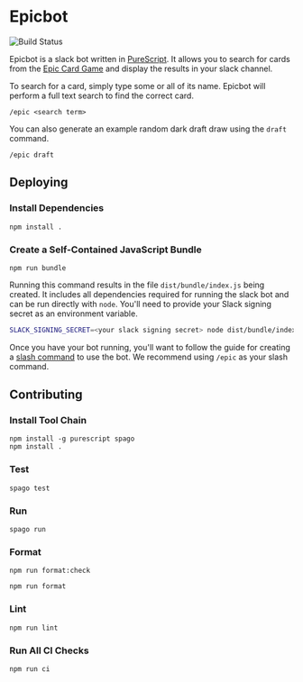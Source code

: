 # Epicbot

![Build
Status](https://github.com/drewolson/epicbot/actions/workflows/test.yml/badge.svg?branch=master)


Epicbot is a slack bot written in [PureScript](http://www.purescript.org/). It
allows you to search for cards from the [Epic Card
Game](https://www.epiccardgame.com/) and display the results in your slack
channel.

To search for a card, simply type some or all of its name. Epicbot will perform
a full text search to find the correct card.

```text
/epic <search term>
```

You can also generate an example random dark draft draw using the `draft`
command.

```text
/epic draft
```

## Deploying

### Install Dependencies

```text
npm install .
```

### Create a Self-Contained JavaScript Bundle

```text
npm run bundle
```

Running this command results in the file `dist/bundle/index.js` being created.
It includes all dependencies required for running the slack bot and can be run
directly with `node`. You'll need to provide your Slack signing secret as an
environment variable.

```bash
SLACK_SIGNING_SECRET=<your slack signing secret> node dist/bundle/index.js
```

Once you have your bot running, you'll want to follow the guide for creating a
[slash command](https://api.slack.com/interactivity/slash-commands) to use the
bot. We recommend using `/epic` as your slash command.

## Contributing

### Install Tool Chain

```text
npm install -g purescript spago
npm install .
```

### Test

```text
spago test
```

### Run

```text
spago run
```

### Format

```text
npm run format:check
```

```text
npm run format
```

### Lint

```text
npm run lint
```

### Run All CI Checks

```text
npm run ci
```
